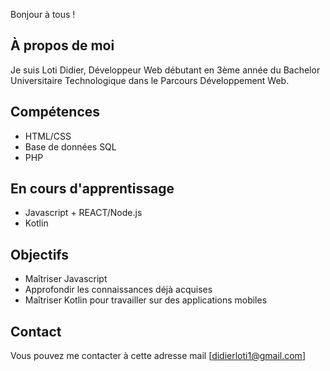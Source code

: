 Bonjour à tous !

## À propos de moi
Je suis Loti Didier, Développeur Web débutant en 3ème année du Bachelor Universitaire Technologique dans le Parcours Développement Web.

## Compétences
- HTML/CSS
- Base de données SQL
- PHP

## En cours d'apprentissage
- Javascript + REACT/Node.js
- Kotlin

## Objectifs
- Maîtriser Javascript
- Approfondir les connaissances déjà acquises
- Maîtriser Kotlin pour travailler sur des applications mobiles

## Contact
Vous pouvez me contacter à cette adresse mail [didierloti1@gmail.com]

